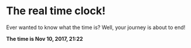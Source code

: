 # The real time clock!

Ever wanted to know what the time is? Well, your journey is about to end!

**The time is Nov 10, 2017, 21:22**